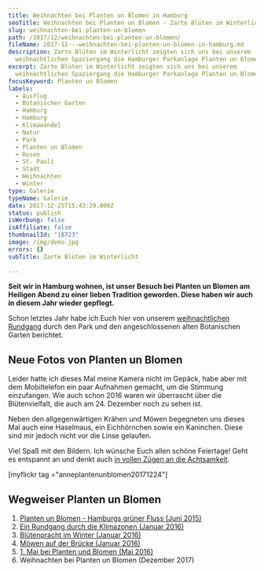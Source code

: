 ```yaml
---
title: Weihnachten bei Planten un Blomen in Hamburg
seoTitle: Weihnachten bei Planten un Blomen - Zarte Blüten im Winterlicht
slug: weihnachten-bei-planten-un-blomen
path: /2017/12/weihnachten-bei-planten-un-blomen/
fileName: 2017-12---weihnachten-bei-planten-un-blomen-in-hamburg.md
description: Zarte Blüten im Winterlicht zeigten sich uns bei unserem
  weihnachtlichen Spaziergang die Hamburger Parkanlage Planten un Blomen.
excerpt: Zarte Blüten im Winterlicht zeigten sich uns bei unserem
  weihnachtlichen Spaziergang die Hamburger Parkanlage Planten un Blomen.
focusKeyword: Planten un Blomen
labels:
  - Ausflug
  - Botanischer Garten
  - Hamburg
  - Hamburg
  - Klimawandel
  - Natur
  - Park
  - Planten un Blomen
  - Rosen
  - St. Pauli
  - Stadt
  - Weihnachten
  - Winter
type: Galerie
typeName: Galerie
date: 2017-12-25T15:43:29.000Z
status: publish
isWerbung: false
isAffiliate: false
thumbnailId: "18723"
image: /img/demo.jpg
errors: {}
subTitle: Zarte Blüten im Winterlicht
  
---
```


**Seit wir in Hamburg wohnen, ist unser Besuch bei Planten un Blomen am Heiligen
Abend zu einer lieben Tradition geworden. Diese haben wir auch in diesem Jahr
wieder gepflegt.**

Schon letztes Jahr habe ich Euch hier von unserem
[weihnachtlichen Rundgang](/2016/01/bluetenpracht-im-winter/) durch den Park und
den angeschlossenen alten Botanischen Garten berichtet.

## Neue Fotos von Planten un Blomen

Leider hatte ich dieses Mal meine Kamera nicht im Gepäck, habe aber mit dem
Mobiltelefon ein paar Aufnahmen gemacht, um die Stimmung einzufangen. Wie auch
schon 2016 waren wir überrascht über die Blütenvielfalt, die auch am 24.
Dezember noch zu sehen ist.

Neben den allgegenwärtigen Krähen und Möwen begegneten uns dieses Mal auch eine
Haselmaus, ein Eichhörnchen sowie ein Kaninchen. Diese sind mir jedoch nicht vor
die Linse gelaufen.

Viel Spaß mit den Bildern. Ich wünsche Euch allen schöne Feiertage! Geht es
entspannt an und denkt auch
[in vollen Zügen an die Achtsamkeit](/2017/12/bahnfahren-am-wochenende-es-weihnachtet-sehr/).

[myflickr tag ="anneplantenunblomen20171224"]

## Wegweiser Planten un Blomen

1.  [Planten un Blomen - Hamburgs grüner Fluss (Juni 2015)](/2015/06/planten-un-blomen/)
    [](/2016/01/ein-rundgang-durch-die-klimazonen-zum-neuen-jahr/)
1.  [Ein Rundgang durch die Klimazonen (Januar 2016)](/2016/01/ein-rundgang-durch-die-klimazonen-zum-neuen-jahr/)
1.  [Blütenpracht im Winter (Januar 2016)](/2016/01/bluetenpracht-im-winter/)
1.  [Möwen auf der Brücke (Januar 2016)](/2016/01/moewen-auf-der-bruecke/)
1.  [1. Mai bei Planten und Blomen (Mai 2016)](/2016/05/1-mai-bei-planten-un-blomen/)
1.  Weihnachten bei Planten un Blomen (Dezember 2017)

  